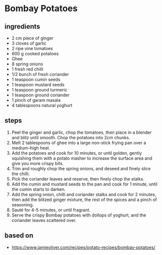 # Bombay Potatoes

## ingredients

- 2 cm piece of ginger
- 3 cloves of garlic
- 2 ripe vine tomatoes
- 600 g cooked potatoes
- Ghee
- 8 spring onions
- 1 fresh red chilli
- 1/2 bunch of fresh coriander
- 1 teaspoon cumin seeds
- 1 teaspoon mustard seeds
- 1 teaspoon ground turmeric
- 1 teaspoon ground coriander
- 1 pinch of garam masala
- 4 tablespoons natural yoghurt

## steps

1. Peel the ginger and garlic, chop the tomatoes, then place in a blender and blitz until smooth. Chop the potatoes into 2cm chunks.
2. Melt 2 tablespoons of ghee into a large non-stick frying pan over a medium–high heat.
3. Add the potatoes and cook for 10 minutes, or until golden, gently squishing them with a potato masher to increase the surface area and give you more crispy bits.
4. Trim and roughly chop the spring onions, and deseed and finely slice the chilli.
5. Pick the coriander leaves and reserve, then finely chop the stalks.
6. Add the cumin and mustard seeds to the pan and cook for 1 minute, until the cumin starts to darken.
7. Add the spring onion, chilli and coriander stalks and cook for 2 minutes, then add the blitzed ginger mixture, the rest of the spices and a pinch of seasoning.
8. Sauté for 4-5 minutes, or until fragrant.
9. Serve the crispy Bombay potatoes with dollops of yoghurt, and the coriander leaves scattered over.

## based on

- https://www.jamieoliver.com/recipes/potato-recipes/bombay-potatoes/
